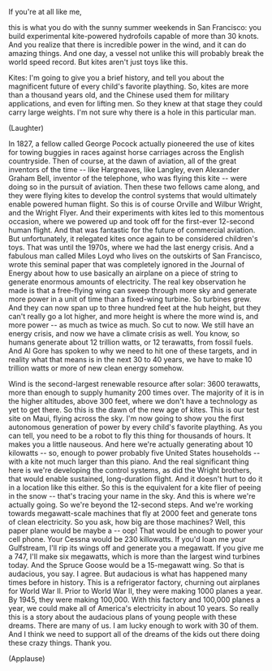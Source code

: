 
If you&#39;re at all like me,

this is what you do with the sunny summer weekends in San Francisco:
you build experimental kite-powered hydrofoils
capable of more than 30 knots.
And you realize that there is incredible power in the wind,
and it can do amazing things.
And one day, a vessel not unlike this
will probably break the world speed record.
But kites aren&#39;t just toys like this.

Kites: I&#39;m going to give you a brief history,
and tell you about the magnificent future
of every child&#39;s favorite plaything.
So, kites are more than a thousand years old,
and the Chinese used them for military applications,
and even for lifting men.
So they knew at that stage they could carry large weights.
I&#39;m not sure why there is a hole in this particular man.

(Laughter)

In 1827, a fellow called George Pocock
actually pioneered the use of kites for towing buggies
in races against horse carriages across the English countryside.
Then of course, at the dawn of aviation,
all of the great inventors of the time --
like Hargreaves, like Langley,
even Alexander Graham Bell, inventor of the telephone, who was flying this kite --
were doing so in the pursuit of aviation.
Then these two fellows came along,
and they were flying kites to develop the control systems
that would ultimately enable powered human flight.
So this is of course Orville and Wilbur Wright,
and the Wright Flyer.
And their experiments with kites led to this
momentous occasion, where we powered up and took off for the
first-ever 12-second human flight.
And that was fantastic for the future of commercial aviation.
But unfortunately, it relegated kites once again to be considered children&#39;s toys.
That was until the 1970s, where we had the last energy crisis.
And a fabulous man called Miles Loyd
who lives on the outskirts of San Francisco,
wrote this seminal paper that was completely ignored
in the Journal of Energy
about how to use basically an airplane on a piece of string
to generate enormous amounts of electricity.
The real key observation he made is that
a free-flying wing can sweep through more sky and generate more power
in a unit of time than a fixed-wing turbine.
So turbines grew. And they can now span up to three hundred feet at the hub height,
but they can&#39;t really go a lot higher,
and more height is where the more wind is, and more power --
as much as twice as much.
So cut to now. We still have an energy crisis,
and now we have a climate crisis as well. You know,
so humans generate about 12 trillion watts,
or 12 terawatts, from fossil fuels.
And Al Gore has spoken to why we need to hit one of these targets,
and in reality what that means is in the next 30 to 40 years,
we have to make 10 trillion watts or more of new clean energy somehow.

Wind is the second-largest renewable resource after solar:
3600 terawatts, more than enough to supply humanity 200 times over.
The majority of it is in the higher altitudes, above 300 feet,
where we don&#39;t have a technology as yet to get there.
So this is the dawn of the new age of kites.
This is our test site on Maui, flying across the sky.
I&#39;m now going to show you
the first autonomous generation of power
by every child&#39;s favorite plaything.
As you can tell, you need to be a robot to fly this thing for thousands of hours.
It makes you a little nauseous.
And here we&#39;re actually generating about 10 kilowatts --
so, enough to power probably five United States households --
with a kite not much larger than this piano.
And the real significant thing here
is we&#39;re developing the control systems,
as did the Wright brothers, that would enable sustained, long-duration flight.
And it doesn&#39;t hurt to do it in a location like this either.
So this is the equivalent for a kite flier of peeing in the snow --
that&#39;s tracing your name in the sky.
And this is where we&#39;re actually going.
So we&#39;re beyond the 12-second steps.
And we&#39;re working towards megawatt-scale machines
that fly at 2000 feet and generate tons of clean electricity.
So you ask, how big are those machines?
Well, this paper plane would be maybe a -- oop!
That would be enough to power your cell phone.
Your Cessna would be 230 killowatts.
If you&#39;d loan me your Gulfstream, I&#39;ll rip its wings off and generate you a megawatt.
If you give me a 747, I&#39;ll make six megawatts,
which is more than the largest wind turbines today.
And the Spruce Goose would be a 15-megawatt wing.
So that is audacious, you say. I agree.
But audacious is what has happened many times before in history.
This is a refrigerator factory,
churning out airplanes for World War II.
Prior to World War II, they were making 1000 planes a year.
By 1945, they were making 100,000.
With this factory and 100,000 planes a year,
we could make all of America&#39;s electricity in about 10 years.
So really this is a story about the audacious plans of young people
with these dreams. There are many of us.
I am lucky enough to work with 30 of them.
And I think we need to support all of the dreams
of the kids out there doing these crazy things.
Thank you.

(Applause)

